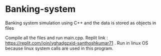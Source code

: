 # Banking-system
Banking system simulation using C++ and the data is stored as objects in files

Compile all the files and run main.cpp.
Replit link : https://replit.com/join/vghadgzxid-santhoshkumar71
. Run in linux OS because linux system calls are used in this program.
